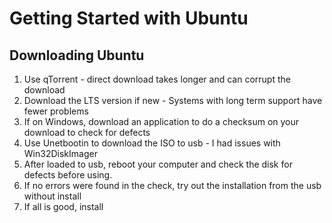 # Getting Started with Ubuntu

## Downloading Ubuntu
1. Use qTorrent - direct download takes longer and can corrupt the download
2. Download the LTS version if new - Systems with long term support have fewer problems
3. If on Windows, download an application to do a checksum on your download to check for defects
4. Use Unetbootin to download the ISO to usb - I had issues with Win32DiskImager
5. After loaded to usb, reboot your computer and check the disk for defects before using.
6. If no errors were found in the check, try out the installation from the usb without install
7. If all is good, install

